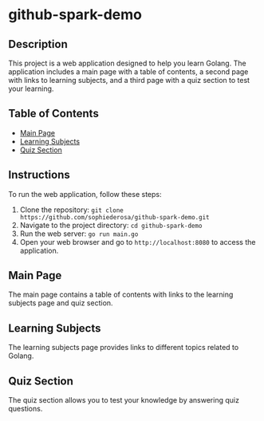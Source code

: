 # github-spark-demo

## Description
This project is a web application designed to help you learn Golang. The application includes a main page with a table of contents, a second page with links to learning subjects, and a third page with a quiz section to test your learning.

## Table of Contents
- [Main Page](#main-page)
- [Learning Subjects](#learning-subjects)
- [Quiz Section](#quiz-section)

## Instructions
To run the web application, follow these steps:
1. Clone the repository: `git clone https://github.com/sophiederosa/github-spark-demo.git`
2. Navigate to the project directory: `cd github-spark-demo`
3. Run the web server: `go run main.go`
4. Open your web browser and go to `http://localhost:8080` to access the application.

## Main Page
The main page contains a table of contents with links to the learning subjects page and quiz section.

## Learning Subjects
The learning subjects page provides links to different topics related to Golang.

## Quiz Section
The quiz section allows you to test your knowledge by answering quiz questions.

